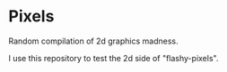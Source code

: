 Pixels
======
Random compilation of 2d graphics madness.

I use this repository to test the 2d side of "flashy-pixels".
